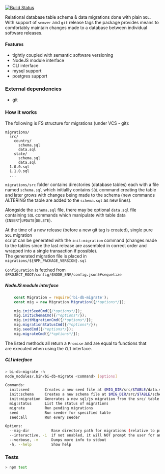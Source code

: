 [![Build Status](https://travis-ci.org/BohemiaInteractive/bi-db-migrations.svg?branch=master)](https://travis-ci.org/BohemiaInteractive/bi-db-migrations)  

Relational database table schema & data migrations done with plain `SQL`.  
With support of `semver` and `git` release tags the package provides means to
comfortably maintain changes made to a database between individual software releases.

#### Features

* tightly coupled with semantic software versioning
* NodeJS module interface
* CLI interface
* mysql support
* postgres support

### External dependencies

* git

### How it works

The following is FS structure for migrations (under VCS - git):
```
migrations/
  src/
    country/
      schema.sql
      data.sql
    state/
      schema.sql
      data.sql
  1.0.0.sql
  1.1.0.sql
  ...
```

`migrations/src` folder contains directories (database tables) each with a file 
named `schema.sql` which initiallly contains `SQL` command creating the table  
and later grows with changes being made to the schema (new commands ALTERING the table are added to the `schema.sql` as new lines).  

Alongside the `schema.sql` file, there may be optional `data.sql` file  
containing `SQL` commands which manipulate with table data (`INSERT`|`UPDATE`|`DELETE`).

At the time of a new release (before a new git tag is created), single pure `SQL` migration  
script can be generated with the `init:migration` command (changes made to the tables since the last release are assembled in correct order and wrapped into a single transaction if possible).  
The generated migration file is placed in `migrations/${NPM_PACKAGE_VERSION}.sql`  

`Configuration` is fetched from `$PROJECT_ROOT/config/$NODE_ENV/config.json5#sequelize`


##### NodeJS module interface

```javascript
    const Migration = require('bi-db-migrate');
    const mig = new Migration.Migration({/*options*/});

    mig.initSeedCmd({/*options*/});
    mig.initSchemaCmd({/*options*/});
    mig.initMigrationCmd({/*options*/});
    mig.migrationStatusCmd({/*options*/});
    mig.seedCmd({/*options*/});
    mig.migrateCmd({/*options*/});
```

The listed methods all return a `Promise` and are equal to functions that  
are executed when using the `CLI` interface.


##### CLI interface

```bash
> bi-db-migrate -h
node_modules/.bin/bi-db-migrate <command> [options]

Commands:
  init:seed       Creates a new seed file at $MIG_DIR/src/$TABLE/data.sql and opens it with $EDITOR
  init:schema     Creates a new schema file at $MIG_DIR/src/$TABLE/schema.sql and opens it with $EDITOR
  init:migration  Generates a new sql/js migration from the src/ table files                                     [aliases: init:mig]
  mig:status      List the status of migrations                                                                  [aliases: migration:status]
  migrate         Run pending migrations
  seed            Run seeder for specified table
  seed:all        Run every seeder

Options:
  --mig-dir          Base directory path for migrations (relative to project root dir)                           [string] [default: "migrations"]
  --interactive, -i  if not enabled, it will NOT prompt the user for anything.                                   [boolean] [default: false]
  --verbose, -v      Dumps more info to stdout                                                                   [count] [default: 1]
  -h, --help         Show help                                                                                   [boolean]
```


### Tests

```bash
> npm test
```
